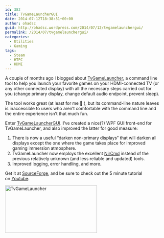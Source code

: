 ```yaml
---
id: 382
title: TvGameLauncherGUI
date: 2014-07-12T18:38:51+00:00
author: ohadsc
guid: http://ohadsc.wordpress.com/2014/07/12/tvgamelaunchergui/
permalink: /2014/07/tvgamelaunchergui/
categories:
  - Utilities
  - Gaming
tags:
  - Steam
  - HTPC
  - HDMI
---
```

A couple of months ago I blogged about [TvGameLauncher](http://ohadsc.wordpress.com/2014/01/12/introducing-tvgamelauncher/), a command line tool to help you launch your favorite games on your HDMI-connected TV (or any other connected display) with all the necessary steps carried out for you (change primary display, change default audio endpoint, prevent sleep).

The tool works great (at least for me 🙂 ), but its command-line nature leaves is inaccessible to users who aren&#8217;t comfortable with the command line and the entire experience isn&#8217;t that much fun.

Enter [TvGameLauncherGUI](https://sourceforge.net/projects/tvgamelauncher/). I&#8217;ve created a nice(?) WPF GUI front-end for TvGameLauncher, and also improved the latter for good measure:

  1. There is now a useful &#8220;darken non-primary displays&#8221; that will darken all displays except the one where the game takes place for improved gaming immersion atmosphere.
  2. TvGameLauncher now employs the excellent [NirCmd](http://www.nirsoft.net/utils/nircmd.html) instead of the previous relatively unknown (and less reliable and updated) tools.
  3. Improved logging, error handling, and more.

Get it at [SourceForge](https://sourceforge.net/projects/tvgamelauncher/), and be sure to check out the 5 minute tutorial on [Youtube](https://www.youtube.com/watch?v=z8N5RPswlH0).

<a href="http://ohadsoft8.azurewebsites.net/wp-content/uploads/2014/07/tvgamelauncher.png" target="_blank" rel="lightbox[382]"><img class="alignnone wp-image-381 size-medium" src="http://ohadsoft8.azurewebsites.net/wp-content/uploads/2014/07/tvgamelauncher.png?w=300" alt="TvGameLauncher" width="300" height="155" srcset="https://www.ohadsoft.com/wp-content/uploads/2014/07/tvgamelauncher.png 773w, https://www.ohadsoft.com/wp-content/uploads/2014/07/tvgamelauncher-300x156.png 300w" sizes="(max-width: 300px) 85vw, 300px" /></a>

&nbsp;